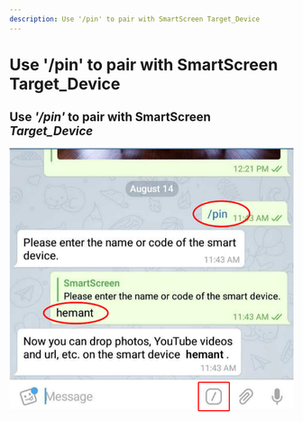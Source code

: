 ```yaml
---
description: Use '/pin' to pair with SmartScreen Target_Device
---
```


# Use '/pin' to pair with SmartScreen Target\_Device

## Use _'/pin'_ to pair with SmartScreen _Target\_Device_

![](.gitbook/assets/cb_ssbot_pin1.png)

